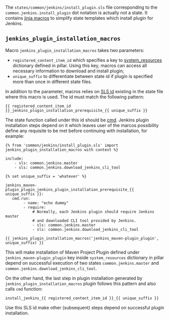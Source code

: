 
The `states/common/jenkins/install_plugin.sls` file corresponding to
the `common.jenkins.install_plugin` dot notation is actually not a state.
It contains [jinja macros](http://jinja.pocoo.org/docs/dev/templates/#macros)
to simplify state templates which install plugin for Jenkins.

## `jenkins_plugin_installation_macros` ##

Macro `jenkins_plugin_installation_macros` takes two parameters:
*   `registered_content_item_id` which specifies a key to [system_resources][1]
    dictionary defined in pillar. Using this key, macros can access all necessary
    information to download and install plugin;
*   `unique_suffix` to differentiate between state id if plugin is specified
    more than once in different state files.

In addition to the parameter, macros relies on [SLS id](http://docs.saltstack.com/en/latest/ref/states/highstate.html#id-declaration)
existing in the state file where this macro is used. The id must match
the following pattern:
```
{{ registered_content_item_id }}_jenkins_plugin_installation_prerequisite_{{ unique_suffix }}
```
The state function called under this id should be [cmd](http://docs.saltstack.com/en/latest/ref/states/all/salt.states.cmd.html).
Jenkins plugin installation steps depend on it which leaves user of
the marcos possibility define any requisite to be met before continuing
with installation, for example:
```
{% from 'common/jenkins/install_plugin.sls' import jenkins_plugin_installation_macros with context %}

include:
    - sls: common.jenkins.master
    - sls: common.jenkins.download_jenkins_cli_tool

{% set unique_suffix = 'whatever' %}

jenkins_maven-plugin_plugin_jenkins_plugin_installation_prerequisite_{{ unique_suffix }}:
   cmd.run:
        - name: "echo dummy"
        - require:
            # Normally, each Jenkins plugin should require Jenkins master
            # and downloaded CLI tool provided by Jenkins.
            - sls: common.jenkins.master
            - sls: common.jenkins.download_jenkins_cli_tool

{{ jenkins_plugin_installation_macros('jenkins_maven-plugin_plugin', unique_suffix) }}
```
This will make installation of Maven Project Plugin defined under `jenkins_maven-plugin_plugin`
key inside `system_resources` dictionary in pillar depend on
successful execution of two states `common.jenkins.master` and `common.jenkins.download_jenkins_cli_tool`.

On the other hand, the last step in plugin installation generated by `jenkins_plugin_installation_macros`
plugin follows this pattern and also calls `cmd` function:
```
install_jenkins_{{ registered_content_item_id }}_{{ unique_suffix }}
```
Use this SLS id make other (subsequent) steps depend on successful plugin installation.

[1]: /docs/pillars/system_resources/readme.md


